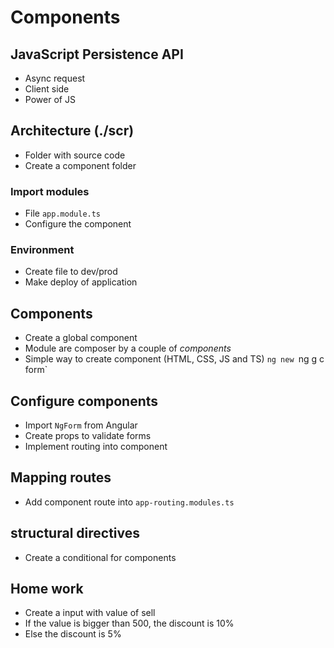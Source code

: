 # Components

## JavaScript Persistence API

- Async request
- Client side
- Power of JS  

## Architecture (./scr)

- Folder with source code
- Create a component folder

### Import modules

- File `app.module.ts`
- Configure the component

### Environment

- Create file to dev/prod
- Make deploy of application 


## Components

- Create a global component
- Module are composer by a couple of *components*
- Simple way to create component (HTML, CSS, JS and TS)
`ng new `ng g c form`

## Configure components

- Import `NgForm` from Angular 
- Create props to validate forms
- Implement routing into component

## Mapping routes

- Add component route into `app-routing.modules.ts`

## structural directives

- Create a conditional for components


## Home work 

- Create a input with value of sell
- If the value is bigger than 500, the discount is 10% 
- Else the discount is 5%
